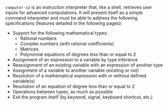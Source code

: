 `computor-v2` is an instruction interpreter that, like a shell, retrieves user inputs for advanced computations. It will present itself as a simple command interpreter and must be able to address the following specifications (features detailed in the following pages):

- Support for the following mathematical types:
  - Rational numbers
  - Complex numbers (with rational coefficients)
  - Matrices
  - Polynomial equations of degrees less than or equal to 2
- Assignment of an expression to a variable by type inference
- Reassignment of an existing variable with an expression of another type
- Assignment of a variable to another variable (existing or not)
- Resolution of a mathematical expression with or without defined variable(s)
- Resolution of an equation of degree less than or equal to 2
- Operations between types, as much as possible
- Exit the program itself (by keyword, signal, keyboard shortcut, etc.)

